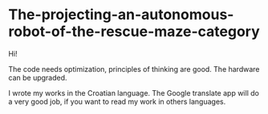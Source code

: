 # The-projecting-an-autonomous-robot-of-the-rescue-maze-category
Hi!
 
The code needs optimization, principles of thinking are good. The hardware can be upgraded.

I wrote my works in the Croatian language. The Google translate app will do a very good job, if you want to read my work in others languages.
